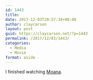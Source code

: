 ```yaml
---
id: 1443
title: 
date: 2017-12-03T20:57:34+00:00
author: claycarson
layout: post
guid: https://claycarson.net/?p=1443
permalink: /2017/12/03/1443/
categories:
  - Media
  - Movie
format: aside
---
```

I finished watching [Moana](https://trailers.apple.com/trailers/disney/moana/).
